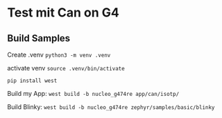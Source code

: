 # Test mit Can on  G4 

## Build Samples
Create .venv
```python3 -m venv .venv```

activate venv
```source .venv/bin/activate```

```pip install west```

Build my App:
```west build -b nucleo_g474re app/can/isotp/ ```


Build Blinky:
```west build -b nucleo_g474re zephyr/samples/basic/blinky ```

